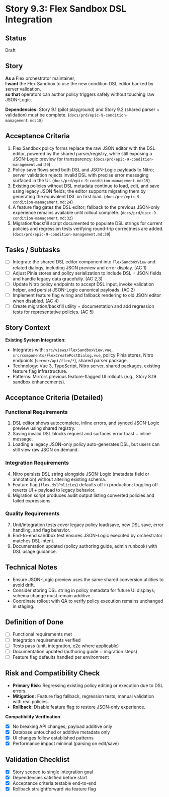 # Story 9.3: Flex Sandbox DSL Integration

## Status
Draft

## Story
**As a** Flex orchestrator maintainer,  
**I want** the Flex Sandbox to use the new condition DSL editor backed by server validation,  
**so that** operators can author policy triggers safely without touching raw JSON-Logic.  

**Dependencies:** Story 9.1 (pilot playground) and Story 9.2 (shared parser + validation) must be complete. (`docs/prd/epic-9-condition-management.md:18`)

## Acceptance Criteria
1. Flex Sandbox policy forms replace the raw JSON editor with the DSL editor, powered by the shared parser/registry, while still exposing a JSON-Logic preview for transparency. (`docs/prd/epic-9-condition-management.md:20`)
2. Policy save flows send both DSL and JSON-Logic payloads to Nitro; server validation rejects invalid DSL with precise error messaging surfaced in the UI. (`docs/prd/epic-9-condition-management.md:15`)
3. Existing policies without DSL metadata continue to load, edit, and save using legacy JSON fields; the editor supports migrating them by generating the equivalent DSL on first load. (`docs/prd/epic-9-condition-management.md:24`)
4. A feature flag gates the DSL editor; fallback to the previous JSON-only experience remains available until rollout complete. (`docs/prd/epic-9-condition-management.md:32`)
5. Migration/backfill script documented to populate DSL strings for current policies and regression tests verifying round-trip correctness are added. (`docs/prd/epic-9-condition-management.md:39`)

## Tasks / Subtasks
- [ ] Integrate the shared DSL editor component into `FlexSandboxView` and related dialogs, including JSON preview and error display. (AC 1)
- [ ] Adjust Pinia stores and policy serialization to include DSL + JSON fields and handle legacy data gracefully. (AC 2,3)
- [ ] Update Nitro policy endpoints to accept DSL input, invoke validation helper, and persist JSON-Logic canonical payloads. (AC 2)
- [ ] Implement feature flag wiring and fallback rendering to old JSON editor when disabled. (AC 4)
- [ ] Create migration/backfill utility + documentation and add regression tests for representative policies. (AC 5)

## Story Context

**Existing System Integration:**
- Integrates with: `src/views/FlexSandboxView.vue`, `src/components/FlexCreatePostDialog.vue`, policy Pinia stores, Nitro endpoints (`server/api/flex/*`), shared parser package.
- Technology: Vue 3, TypeScript, Nitro server, shared packages, existing feature flag infrastructure.
- Patterns: Mirrors previous feature-flagged UI rollouts (e.g., Story 8.19 sandbox enhancements).

## Acceptance Criteria (Detailed)

### Functional Requirements
1. DSL editor shows autocomplete, inline errors, and synced JSON-Logic preview using shared registry.
2. Saving invalid DSL blocks request and surfaces error toast + inline message.
3. Loading a legacy JSON-only policy auto-generates DSL, but users can still view raw JSON on demand.

### Integration Requirements
4. Nitro persists DSL string alongside JSON-Logic (metadata field or annotation) without altering existing schema.
5. Feature flag (`flex.dslPolicies`) defaults off in production; toggling off reverts UI + payload to legacy behavior.
6. Migration script produces audit output listing converted policies and failed expressions.

### Quality Requirements
7. Unit/integration tests cover legacy policy load/save, new DSL save, error handling, and flag behavior.
8. End-to-end sandbox test ensures JSON-Logic executed by orchestrator matches DSL intent.
9. Documentation updated (policy authoring guide, admin runbook) with DSL usage guidance.

## Technical Notes
- Ensure JSON-Logic preview uses the same shared conversion utilities to avoid drift.
- Consider storing DSL string in policy metadata for future UI displays; schema change must remain additive.
- Coordinate rollout with QA to verify policy execution remains unchanged in staging.

## Definition of Done
- [ ] Functional requirements met
- [ ] Integration requirements verified
- [ ] Tests pass (unit, integration, e2e where applicable)
- [ ] Documentation updated (authoring guide + migration steps)
- [ ] Feature flag defaults handled per environment

## Risk and Compatibility Check
- **Primary Risk:** Regressing existing policy editing or execution due to DSL errors.
- **Mitigation:** Feature flag fallback, regression tests, manual validation with real policies.
- **Rollback:** Disable feature flag to restore JSON-only experience.

**Compatibility Verification**
- [x] No breaking API changes; payload additive only
- [x] Database untouched or additive metadata only
- [x] UI changes follow established patterns
- [x] Performance impact minimal (parsing on edit/save)

## Validation Checklist
- [x] Story scoped to single integration goal
- [x] Dependencies satisfied before start
- [x] Acceptance criteria testable end-to-end
- [x] Rollback straightforward via feature flag
